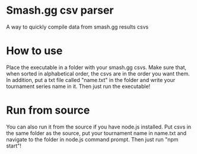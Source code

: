 # Smash.gg csv parser
 A way to quickly compile data from smash.gg results csvs
# How to use
Place the executable in a folder with your smash.gg csvs. Make sure that, when sorted in alphabetical order, the csvs are in the order you want them. In addition, put a txt file called "name.txt" in the folder and write your tournament series name in it. Then just run the executable!
# Run from source
You can also run it from the source if you have node.js installed. Put csvs in the same folder as the source, put your tournament name in name.txt and navigate to the folder in node.js command prompt. Then just run "npm start"!
